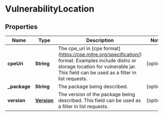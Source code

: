 
# VulnerabilityLocation

## Properties
Name | Type | Description | Notes
------------ | ------------- | ------------- | -------------
**cpeUri** | **String** | The cpe_uri in [cpe format] (https://cpe.mitre.org/specification/) format. Examples include distro or storage location for vulnerable jar. This field can be used as a filter in list requests. |  [optional]
**_package** | **String** | The package being described. |  [optional]
**version** | [**Version**](Version.md) | The version of the package being described. This field can be used as a filter in list requests. |  [optional]



